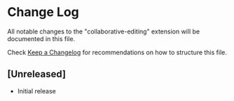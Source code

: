 # Change Log

All notable changes to the "collaborative-editing" extension will be documented in this file.

Check [Keep a Changelog](http://keepachangelog.com/) for recommendations on how to structure this file.

## [Unreleased]

- Initial release